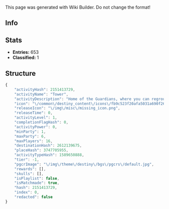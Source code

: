 <span class="wiki-builder">This page was generated with Wiki Builder. Do not change the format!</span>

## Info

## Stats
* **Entries:** 653
* **Classified:** 1

## Structure
```javascript
{
    "activityHash": 2151413729,
    "activityName": "Tower",
    "activityDescription": "Home of the Guardians, where you can regroup, rearm, and form new alliances before venturing beyond.",
    "icon": "\/common\/destiny_content\/icons\/fb9c523f20afa5031a690f261b81eece.png",
    "releaseIcon": "\/img\/misc\/missing_icon.png",
    "releaseTime": 0,
    "activityLevel": 1,
    "completionFlagHash": 0,
    "activityPower": 0,
    "minParty": 1,
    "maxParty": 6,
    "maxPlayers": 16,
    "destinationHash": 2612139675,
    "placeHash": 3747705955,
    "activityTypeHash": 1589650888,
    "tier": -1,
    "pgcrImage": "\/img\/theme\/destiny\/bgs\/pgcrs\/default.jpg",
    "rewards": [],
    "skulls": [],
    "isPlaylist": false,
    "isMatchmade": true,
    "hash": 2151413729,
    "index": 0,
    "redacted": false
}
```
